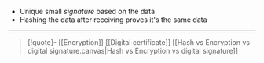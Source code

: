 - Unique small *signature* based on the data 
- Hashing the data after receiving proves it's the same data

---
>[!quote]-
[[Encryption]]
 [[Digital certificate]]
 [[Hash vs Encryption vs digital signature.canvas|Hash vs Encryption vs digital signature]]